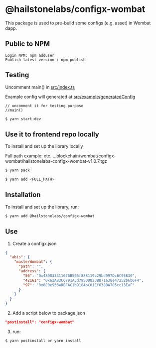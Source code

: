 # @hailstonelabs/configx-wombat

This package is used to pre-build some configs (e.g. asset) in Wombat dapp.

## Public to NPM

```
Login NPM: npm adduser
Publish latest version : npm publish
```

## Testing

Uncomment main() in [src/index.ts](./src/index.ts)

Example config will generated at [src/example/generatedConfig](./src/example/generatedConfig)

```
// uncomment it for testing purpose
//main()
```

```sh
$ yarn start:dev
```

## Use it to frontend repo locally

To install and set up the library locally

Full path example: etc. ...blockchain/wombat/configx-wombat/hailstonelabs-configx-wombat-v1.0.7.tgz

```sh
$ yarn pack
```

```sh
$ yarn add <FULL_PATH>
```

## Installation

To install and set up the library, run:

```sh
$ yarn add @hailstonelabs/configx-wombat
```

## Use

1. Create a configx.json

```json
{
  "abis": {
    "masterWombat": {
      "path": "",
      "address": {
        "56": "0x489833311676B566f888119c29bd997Dc6C95830",
        "42161": "0x62A83C6791A3d7950D823BB71a38e47252b6b6F4",
        "97": "0x8C0e9334DBFAC1b9184bC01Ef638BA705cc13EaF"
      }
    }
  }
}
```

2. Add a script below to package.json

```json
"postinstall": "configx-wombat"

```

3. run:

```sh
$ yarn postinstall or yarn install
```

